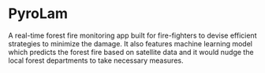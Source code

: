 # PyroLam
A real-time  forest fire monitoring app built for fire-fighters to devise efficient strategies to minimize the damage.
It also features machine learning model which predicts the forest fire based on satellite data and it would nudge the local forest departments to take necessary measures.
